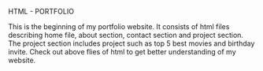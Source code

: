 HTML - PORTFOLIO

This is the beginning of my portfolio website.
It consists of html files describing home file, about section, contact section and project section.
The project section includes project such as top 5 best movies and birthday invite.
Check out above flies of html to get better understanding of my website.

